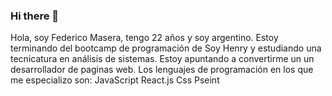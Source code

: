 ### Hi there 👋

<!--
**FedeMas1/FedeMas1** is a ✨ _special_ ✨ repository because its `README.md` (this file) appears on your GitHub profile.

Here are some ideas to get you started:

- 🔭 I’m currently working on ...
- 🌱 I’m currently learning ...
- 👯 I’m looking to collaborate on ...
- 🤔 I’m looking for help with ...
- 💬 Ask me about ...
- 📫 How to reach me: ...
- 😄 Pronouns: ...
- ⚡ Fun fact: ...
-->
Hola, soy Federico Masera, tengo 22 años y soy argentino. Estoy terminando del bootcamp de programación de Soy Henry y estudiando una tecnicatura en análisis de sistemas.
Estoy apuntando a convertirme un un desarrollador de paginas web.
Los lenguajes de programación en los que me especializo son: JavaScript
React.js
Css
Pseint

